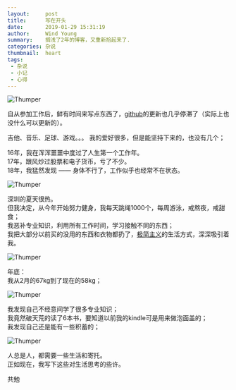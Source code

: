 ```yaml
---
layout:     post
title:      写在开头
date:       2019-01-29 15:31:19
author:     Wind Young
summary:    搁浅了2年的博客，又重新拾起来了.
categories: 杂说
thumbnail:  heart
tags:
 - 杂说
 - 小记
 - 心得
---
```


![Thumper](http://ww1.sinaimg.cn/large/afce444dgy1fzpp9qc1o1j20zk0noahc.jpg)

自从参加工作后，鲜有时间来写点东西了，[github][1]的更新也几乎停滞了（实际上也没什么可以更新的）。  

吉他、音乐、足球、游戏。。。 我的爱好很多，但是能坚持下来的，也没有几个；  

16年，我在浑浑噩噩中度过了人生第一个工作年。  
17年，跟风炒过股票和电子货币，亏了不少。  
18年，我猛然发现 —— 身体不行了，工作似乎也经常不在状态。  

![Thumper](http://ww1.sinaimg.cn/large/afce444dgy1fzpp4zk3v6j20u00u0td9.jpg)

深圳的夏天很热。  
但我决定，从今年开始努力健身，我每天跳绳1000个，每周游泳，戒熬夜，戒甜食；  
我恶补专业知识，利用所有工作时间，学习接触不同的东西；  
我把大部分以前买的没用的东西和衣物都扔了，[极简主义][2]的生活方式，深深吸引着我。  

![Thumper](http://ww1.sinaimg.cn/large/afce444dgy1fzoohuh4qzj20bk0he7o4.jpg)

年底：  
我从2月的67kg到了现在的58kg；  

![Thumper](http://ww1.sinaimg.cn/mw690/afce444dgy1fzoonp85koj20u0140q9f.jpg)

我发现自己不经意间学了很多专业知识；  
我竟然破天荒的读了6本书，要知道以前我的kindle可是用来做泡面盖的；  
我发现自己还是能有一些积蓄的；  

![Thumper](http://ww1.sinaimg.cn/large/afce444dgy1fzpp4jt1e8j20u0140gr0.jpg)

人总是人，都需要一些生活和寄托。  
正如现在，我写下这些对生活思考的些许。  

共勉  


[1]: http://github.com/wind3110991
[2]: https://www.zhihu.com/topic/19585358
